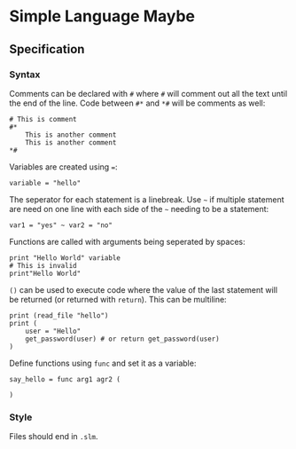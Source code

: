 # Simple Language Maybe

## Specification

### Syntax

Comments can be declared with `#` where `#` will comment out all the text until the end of the line. Code between `#*` and `*#` will be comments as well:

```slm
# This is comment
#*
    This is another comment
    This is another comment
*#
```

Variables are created using `=`:

```slm
variable = "hello"
```

The seperator for each statement is a linebreak. Use `~` if multiple statement are need on one line with each side of the `~` needing to be a statement:

```slm
var1 = "yes" ~ var2 = "no"
```

Functions are called with arguments being seperated by spaces:

```slm
print "Hello World" variable
# This is invalid
print"Hello World"
```

`()` can be used to execute code where the value of the last statement will be returned (or returned with `return`). This can be multiline:

```slm
print (read_file "hello")
print (
    user = "Hello"
    get_password(user) # or return get_password(user)
)
```

Define functions using `func` and set it as a variable:

```slm
say_hello = func arg1 agr2 (

)
```

### Style

Files should end in `.slm`.

